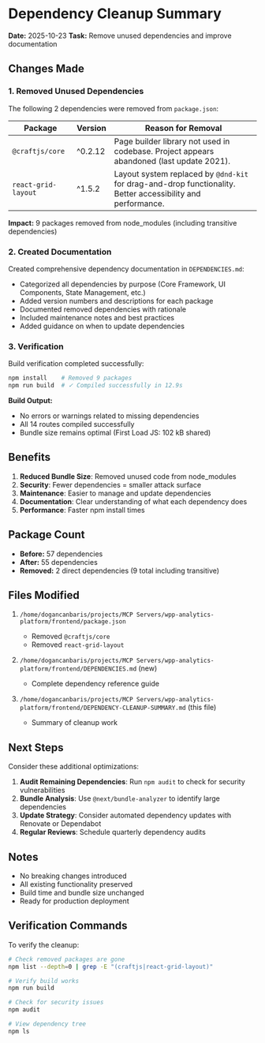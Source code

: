 # Dependency Cleanup Summary

**Date:** 2025-10-23
**Task:** Remove unused dependencies and improve documentation

## Changes Made

### 1. Removed Unused Dependencies

The following 2 dependencies were removed from `package.json`:

| Package | Version | Reason for Removal |
|---------|---------|-------------------|
| `@craftjs/core` | ^0.2.12 | Page builder library not used in codebase. Project appears abandoned (last update 2021). |
| `react-grid-layout` | ^1.5.2 | Layout system replaced by `@dnd-kit` for drag-and-drop functionality. Better accessibility and performance. |

**Impact:** 9 packages removed from node_modules (including transitive dependencies)

### 2. Created Documentation

Created comprehensive dependency documentation in `DEPENDENCIES.md`:

- Categorized all dependencies by purpose (Core Framework, UI Components, State Management, etc.)
- Added version numbers and descriptions for each package
- Documented removed dependencies with rationale
- Included maintenance notes and best practices
- Added guidance on when to update dependencies

### 3. Verification

Build verification completed successfully:

```bash
npm install    # Removed 9 packages
npm run build  # ✓ Compiled successfully in 12.9s
```

**Build Output:**
- No errors or warnings related to missing dependencies
- All 14 routes compiled successfully
- Bundle size remains optimal (First Load JS: 102 kB shared)

## Benefits

1. **Reduced Bundle Size**: Removed unused code from node_modules
2. **Security**: Fewer dependencies = smaller attack surface
3. **Maintenance**: Easier to manage and update dependencies
4. **Documentation**: Clear understanding of what each dependency does
5. **Performance**: Faster npm install times

## Package Count

- **Before:** 57 dependencies
- **After:** 55 dependencies
- **Removed:** 2 direct dependencies (9 total including transitive)

## Files Modified

1. `/home/dogancanbaris/projects/MCP Servers/wpp-analytics-platform/frontend/package.json`
   - Removed `@craftjs/core`
   - Removed `react-grid-layout`

2. `/home/dogancanbaris/projects/MCP Servers/wpp-analytics-platform/frontend/DEPENDENCIES.md` (new)
   - Complete dependency reference guide

3. `/home/dogancanbaris/projects/MCP Servers/wpp-analytics-platform/frontend/DEPENDENCY-CLEANUP-SUMMARY.md` (this file)
   - Summary of cleanup work

## Next Steps

Consider these additional optimizations:

1. **Audit Remaining Dependencies**: Run `npm audit` to check for security vulnerabilities
2. **Bundle Analysis**: Use `@next/bundle-analyzer` to identify large dependencies
3. **Update Strategy**: Consider automated dependency updates with Renovate or Dependabot
4. **Regular Reviews**: Schedule quarterly dependency audits

## Notes

- No breaking changes introduced
- All existing functionality preserved
- Build time and bundle size unchanged
- Ready for production deployment

## Verification Commands

To verify the cleanup:

```bash
# Check removed packages are gone
npm list --depth=0 | grep -E "(craftjs|react-grid-layout)"

# Verify build works
npm run build

# Check for security issues
npm audit

# View dependency tree
npm ls
```
